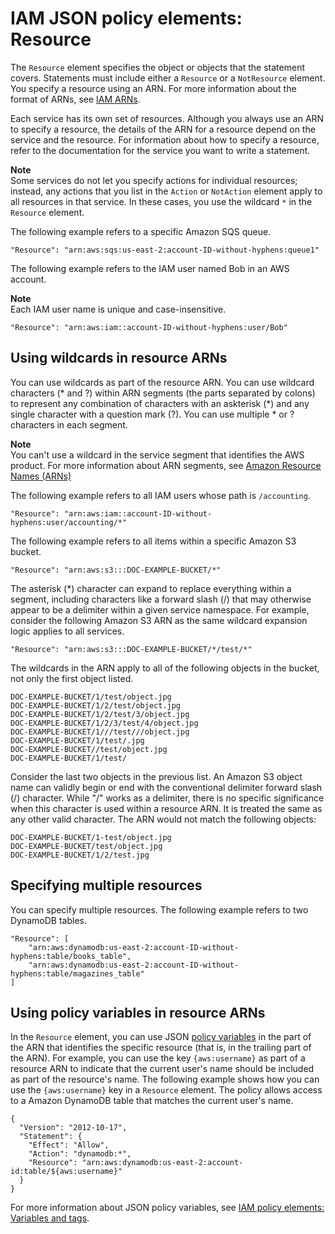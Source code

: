 # IAM JSON policy elements: Resource<a name="reference_policies_elements_resource"></a>

The `Resource` element specifies the object or objects that the statement covers\. Statements must include either a `Resource` or a `NotResource` element\. You specify a resource using an ARN\. For more information about the format of ARNs, see [IAM ARNs](reference_identifiers.md#identifiers-arns)\.

Each service has its own set of resources\. Although you always use an ARN to specify a resource, the details of the ARN for a resource depend on the service and the resource\. For information about how to specify a resource, refer to the documentation for the service you want to write a statement\.

**Note**  
Some services do not let you specify actions for individual resources; instead, any actions that you list in the `Action` or `NotAction` element apply to all resources in that service\. In these cases, you use the wildcard `*` in the `Resource` element\. 

The following example refers to a specific Amazon SQS queue\.

```
"Resource": "arn:aws:sqs:us-east-2:account-ID-without-hyphens:queue1"
```

The following example refers to the IAM user named Bob in an AWS account\.

**Note**  
Each IAM user name is unique and case\-insensitive\.

```
"Resource": "arn:aws:iam::account-ID-without-hyphens:user/Bob"
```

## Using wildcards in resource ARNs<a name="reference_policies_elements_resource_wildcards"></a>

You can use wildcards as part of the resource ARN\. You can use wildcard characters \(\* and ?\) within ARN segments \(the parts separated by colons\) to represent any combination of characters with an askterisk \(\*\) and any single character with a question mark \(?\)\. You can use multiple \* or ? characters in each segment\.

**Note**  
You can't use a wildcard in the service segment that identifies the AWS product\. For more information about ARN segments, see [Amazon Resource Names \(ARNs\)](reference-arns.md)

The following example refers to all IAM users whose path is `/accounting`\. 

```
"Resource": "arn:aws:iam::account-ID-without-hyphens:user/accounting/*"
```

The following example refers to all items within a specific Amazon S3 bucket\.

```
"Resource": "arn:aws:s3:::DOC-EXAMPLE-BUCKET/*"
```

The asterisk \(\*\) character can expand to replace everything within a segment, including characters like a forward slash \(/\) that may otherwise appear to be a delimiter within a given service namespace\. For example, consider the following Amazon S3 ARN as the same wildcard expansion logic applies to all services\.

```
"Resource": "arn:aws:s3:::DOC-EXAMPLE-BUCKET/*/test/*"
```

The wildcards in the ARN apply to all of the following objects in the bucket, not only the first object listed\.

```
DOC-EXAMPLE-BUCKET/1/test/object.jpg
DOC-EXAMPLE-BUCKET/1/2/test/object.jpg
DOC-EXAMPLE-BUCKET/1/2/test/3/object.jpg 
DOC-EXAMPLE-BUCKET/1/2/3/test/4/object.jpg
DOC-EXAMPLE-BUCKET/1///test///object.jpg
DOC-EXAMPLE-BUCKET/1/test/.jpg
DOC-EXAMPLE-BUCKET//test/object.jpg
DOC-EXAMPLE-BUCKET/1/test/
```

Consider the last two objects in the previous list\. An Amazon S3 object name can validly begin or end with the conventional delimiter forward slash \(/\) character\. While "/" works as a delimiter, there is no specific significance when this character is used within a resource ARN\. It is treated the same as any other valid character\. The ARN would not match the following objects:

```
DOC-EXAMPLE-BUCKET/1-test/object.jpg
DOC-EXAMPLE-BUCKET/test/object.jpg
DOC-EXAMPLE-BUCKET/1/2/test.jpg
```

## Specifying multiple resources<a name="reference_policies_elements_resource_multiple-resources"></a>

You can specify multiple resources\. The following example refers to two DynamoDB tables\.

```
"Resource": [
    "arn:aws:dynamodb:us-east-2:account-ID-without-hyphens:table/books_table",
    "arn:aws:dynamodb:us-east-2:account-ID-without-hyphens:table/magazines_table"
]
```

## Using policy variables in resource ARNs<a name="reference_policies_elements_resource_policy-variables"></a>

In the `Resource` element, you can use JSON [policy variables](reference_policies_variables.md) in the part of the ARN that identifies the specific resource \(that is, in the trailing part of the ARN\)\. For example, you can use the key `{aws:username}` as part of a resource ARN to indicate that the current user's name should be included as part of the resource's name\. The following example shows how you can use the `{aws:username}` key in a `Resource` element\. The policy allows access to a Amazon DynamoDB table that matches the current user's name\.

```
{
  "Version": "2012-10-17",
  "Statement": {
    "Effect": "Allow",
    "Action": "dynamodb:*",
    "Resource": "arn:aws:dynamodb:us-east-2:account-id:table/${aws:username}"
  }
}
```

For more information about JSON policy variables, see [IAM policy elements: Variables and tags](reference_policies_variables.md)\.